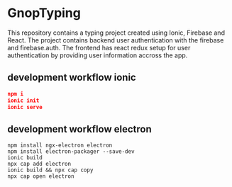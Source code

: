 # GnopTyping

This repository contains a typing project created using Ionic, Firebase and React. The project contains backend user authentication with the firebase and firebase.auth. The frontend has react redux setup for user authentication by providing user information accross the app.

## development workflow ionic

```json
npm i
ionic init
ionic serve
```
## development workflow electron
```
npm install ngx-electron electron
npm install electron-packager --save-dev
ionic build
npx cap add electron
ionic build && npx cap copy
npx cap open electron
```
